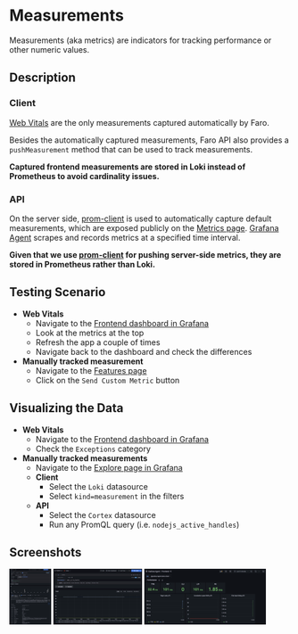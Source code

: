 # Measurements

Measurements (aka metrics) are indicators for tracking performance or other numeric values.

## Description

### Client

[Web Vitals][web-vitals] are the only measurements captured automatically by Faro.

Besides the automatically captured measurements, Faro API also provides a `pushMeasurement` method that can be used to
track measurements.

**Captured frontend measurements are stored in Loki instead of Prometheus to avoid cardinality issues.**

### API

On the server side, [prom-client][prom-client] is used to automatically capture default measurements, which are exposed
publicly on the [Metrics page][demo-metrics-page]. [Grafana Agent][grafana-agent] scrapes and records metrics at a
specified time interval.

**Given that we use [prom-client][prom-client] for pushing server-side metrics, they are stored in Prometheus rather
than Loki.**

## Testing Scenario

- **Web Vitals**
  - Navigate to the [Frontend dashboard in Grafana][demo-grafana-frontend-dashboard]
  - Look at the metrics at the top
  - Refresh the app a couple of times
  - Navigate back to the dashboard and check the differences
- **Manually tracked measurement**
  - Navigate to the [Features page][demo-features-page]
  - Click on the `Send Custom Metric` button

## Visualizing the Data

- **Web Vitals**
  - Navigate to the [Frontend dashboard in Grafana][demo-grafana-frontend-dashboard]
  - Check the `Exceptions` category
- **Manually tracked measurements**
  - Navigate to the [Explore page in Grafana][demo-grafana-explore]
  - **Client**
    - Select the `Loki` datasource
    - Select `kind=measurement` in the filters
  - **API**
    - Select the `Cortex` datasource
    - Run any PromQL query (i.e. `nodejs_active_handles`)

## Screenshots

[<img src="../assets/instrumentations/measurementsViewExploreLoki.png" alt="Viewing measurements in Explore" height="100" />][assets-measurements-view-explore-loki]
[<img src="../assets/instrumentations/measurementsViewExploreCortex.png" alt="Viewing measurements in Explore" height="100" />][assets-measurements-view-explore-cortex]
[<img src="../assets/instrumentations/measurementsViewDashboard.png" alt="Viewing measurements in Dashboard" height="100" />][assets-measurements-view-dashboard]

[demo-features-page]: http://localhost:5173/features
[demo-grafana-explore]: http://localhost:3000/explore
[demo-grafana-frontend-dashboard]: http://localhost:3000/dashboards?query=Frontend
[demo-metrics-page]: http://localhost:5173/metrics
[grafana-agent]: https://github.com/grafana/agent
[prom-client]: https://github.com/siimon/prom-client
[web-vitals]: https://web.dev/vitals/
[assets-measurements-view-dashboard]: ../assets/instrumentations/measurementsViewDashboard.png
[assets-measurements-view-explore-cortex]: ../assets/instrumentations/measurementsViewExploreCortex.png
[assets-measurements-view-explore-loki]: ../assets/instrumentations/measurementsViewExploreLoki.png
